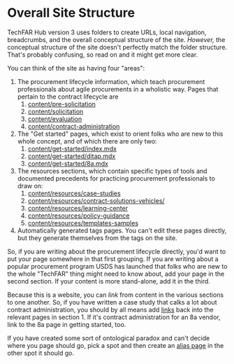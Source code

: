 # Overall Site Structure

TechFAR Hub version 3 uses folders to create URLs, local navigation, breadcrumbs, and the overall conceptual structure of the site. _However,_ the conceptual structure of the site doesn't perfectly match the folder structure. That's probably confusing, so read on and it might get more clear.

You can think of the site as having four "areas":

1. The procurement lifecycle information, which teach procurement professionals about agile procurements in a wholistic way. Pages that pertain to the contract lifecycle are
   1. [content/pre-solicitation](https://github.com/usds/techfar-hub-website-v3/tree/main/tech-far-hub/content/pre-solicitation)
   2. [content/solicitation](https://github.com/usds/techfar-hub-website-v3/tree/main/tech-far-hub/content/solicitation)
   3. [content/evaluation](https://github.com/usds/techfar-hub-website-v3/tree/main/tech-far-hub/content/evaluation)
   4. [content/contract-administration](https://github.com/usds/techfar-hub-website-v3/tree/main/tech-far-hub/content/contract-administration)
2. The "Get started" pages, which exist to orient folks who are new to this whole concept, and of which there are only two:
   1. [content/get-started/index.mdx](https://github.com/usds/techfar-hub-website-v3/blob/main/tech-far-hub/content/get-started/index.mdx)
   2. [content/get-started/ditap.mdx](https://github.com/usds/techfar-hub-website-v3/blob/main/tech-far-hub/content/get-started/ditap.mdx)
   3. [content/get-started/8a.mdx](https://github.com/usds/techfar-hub-website-v3/blob/main/tech-far-hub/content/get-started/8a.mdx)
3. The resources sections, which contain specific types of tools and documented precedents for practicing procurement professionals to draw on:
   1. [content/resources/case-studies](https://github.com/usds/techfar-hub-website-v3/tree/main/tech-far-hub/content/resources/case-studies)
   2. [content/resources/contract-solutions-vehicles/](https://github.com/usds/techfar-hub-website-v3/tree/main/tech-far-hub/content/resources/contract-solutions-vehicles)
   3. [content/resources/learning-center](https://github.com/usds/techfar-hub-website-v3/tree/main/tech-far-hub/content/resources/learning-center)
   4. [content/resources/policy-guidance](https://github.com/usds/techfar-hub-website-v3/tree/main/tech-far-hub/content/resources/policy-guidance)
   5. [content/resources/templates-samples](https://github.com/usds/techfar-hub-website-v3/tree/main/tech-far-hub/content/resources/templates-samples)
4. Automatically generated tags pages. You can't edit these pages directly, but they generate themselves from the tags on the site.

So, if you are writing about the procurement lifecycle directly, you'd want to put your page somewhere in that first grouping. If you are writing about a popular procurement program USDS has launched that folks who are new to the whole "TechFAR" thing might need to know about, add your page in the second section. If your content is more stand-alone, add it in the third. 

Because this is a website, you can _link_ from content in the various sections to one another. So, if you have written a case study that calks a lot about contract administration, you should by all means add [links](basic-markdown.md#links) back into the relevant pages in section 1. If it's contract administration for an 8a vendor, link to the 8a page in getting started, too.

If you have created some sort of ontological paradox and can't decide where you page should go, pick a spot and then create an [alias page](static-files-and-aliases.md#using-an-alias-page) in the other spot it should go.